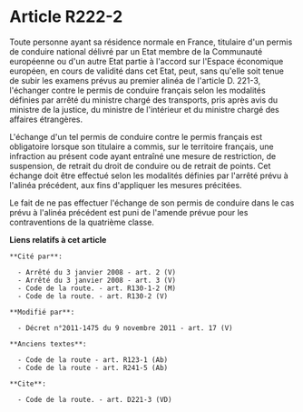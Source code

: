# Article R222-2

Toute personne ayant sa résidence normale en France, titulaire d'un permis de conduire national délivré par un Etat membre de
la Communauté européenne ou d'un autre Etat partie à l'accord sur l'Espace économique européen, en cours de validité dans cet
Etat, peut, sans qu'elle soit tenue de subir les examens prévus au premier alinéa de l'article D. 221-3, l'échanger contre le
permis de conduire français selon les modalités définies par arrêté du ministre chargé des transports, pris après avis du
ministre de la justice, du ministre de l'intérieur et du ministre chargé des affaires étrangères. 

L'échange d'un tel permis de conduire contre le permis français est obligatoire lorsque son titulaire a commis, sur le
territoire français, une infraction au présent code ayant entraîné une mesure de restriction, de suspension, de retrait du
droit de conduire ou de retrait de points. Cet échange doit être effectué selon les modalités définies par l'arrêté prévu à
l'alinéa précédent, aux fins d'appliquer les mesures précitées. 

Le fait de ne pas effectuer l'échange de son permis de conduire dans le cas prévu à l'alinéa précédent est puni de l'amende
prévue pour les contraventions de la quatrième classe.

**Liens relatifs à cet article**

	**Cité par**:

	  - Arrêté du 3 janvier 2008 - art. 2 (V)
	  - Arrêté du 3 janvier 2008 - art. 3 (V)
	  - Code de la route. - art. R130-1-2 (M)
	  - Code de la route. - art. R130-2 (V)

	**Modifié par**:

	  - Décret n°2011-1475 du 9 novembre 2011 - art. 17 (V)

	**Anciens textes**:

	  - Code de la route - art. R123-1 (Ab)
	  - Code de la route - art. R241-5 (Ab)

	**Cite**:

	  - Code de la route. - art. D221-3 (VD)
